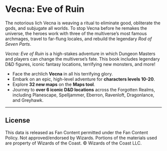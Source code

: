 # Vecna: Eve of Ruin

The notorious lich Vecna is weaving a ritual to eliminate good, obliterate the gods, and subjugate all worlds. To stop Vecna before he remakes the universe, the heroes work with three of the multiverse’s most famous archmages, travel to far-flung locales, and rebuild the legendary _Rod of Seven Parts_.

_Vecna: Eve of Ruin_ is a high-stakes adventure in which Dungeon Masters and players can change the multiverse’s fate. This book includes legendary D&D figures, iconic fantasy locations, terrifying new monsters, and more!

* Face the archlich **Vecna** in all his terrifying glory.
* Embark on an epic, high-level adventure for **characters levels 10-20**.
* Explore **32 new maps** on the **Maps tool**.
* Journey to **over 6 iconic D&D locations** across the Forgotten Realms, including Planescape, Spelljammer, Eberron, Ravenloft, Dragonlance, and Greyhawk.

---

## License

This data is released as Fan Content permitted under the Fan Content Policy. Not approved/endorsed by Wizards. Portions of the materials used are property of Wizards of the Coast. © Wizards of the Coast LLC.
